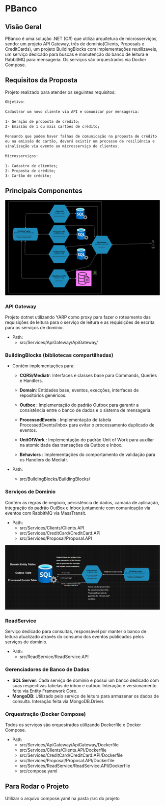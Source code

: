 # PBanco
## Visão Geral

PBanco é uma solução .NET (C#) que utiliza arquitetura de microsserviços, sendo: um projeto API Gateway, três de 
domínio(Clients, Proposals e CreditCards), um projeto BuildingBlocks com implementações reutilizaveis, 
 um serviço dedicado para buscas e manutenção do banco de leitura e RabbitMQ para mensageria. Os serviços são orquestrados via Docker Compose.

## Requisitos da Proposta

Projeto realizado para atender os seguintes requisitos:

```
Objetivo:

Cadastrar um novo cliente via API e comunicar por mensageria:

1- Geração de proposta de crédito; 
2- Emissão de 1 ou mais cartões de crédito; 

Pensando que podem haver falhas de comunicação na proposta de crédito ou na emissão do cartão, deverá existir um processo de resiliência e sinalização via evento ao microsserviço de clientes. 

Microsserviços:

1- Cadastro de clientes; 
2- Proposta de crédito; 
3- Cartão de crédito; 
```

## Principais Componentes

![](\Docs\Images\architecture-service.png)

### API Gateway
Projeto dotnet utilizando YARP como proxy para fazer o roteamento das requisições de leitura para o serviço de leitura e as requisições de escrita para os serviços de domínio.

- Path: 
  - src/Services/ApiGateway/ApiGateway/  

### BuildingBlocks (bibliotecas compartilhadas)

 - Contém implementações para:

    - **CQRS/Mediatr**: Interfaces e classes base para Commands, Queries e Handlers.

   - **Domain**: Entidades base, eventos, execções, interfaces de repositórios genéricos.   

   - **Outbox** : Implementação do padrão Outbox para garantir a consistência entre o banco de dados e o sistema de mensageria.

   - **ProcessedEvents** : Implementação de tabela ProcessedEvents/Inbox para evitar o processamento duplicado de eventos.

   - **UnitOfWork** : Implementação do padrão Unit of Work para auxiliar na atomicidade das transações da Outbox e Inbox.

   - **Behaviors** : Implementações do comportamento de validação para os Handlers do Mediatr.

- Path:
  - src/BuildingBlocks/BuildingBlocks/

### Serviços de Domínio

Contém as regras de negócio, persistência de dados, camada de aplicação, integração do padrão OutBox e Inbox juntamente com comunicação via eventos com RabbitMQ via MassTransit.

 - Path: 
   - src/Services/Clients/Clients.API
   - src/Services/CreditCard/CreditCard.API
   - src/Services/Proposal/Proposal.API

![](\Docs\Images\OutBox_Inbox.png)

### ReadService

Serviço dedicado para consultas, responsável por manter o banco de leitura atualizado através do consumo dos eventos publicados pelos serviços de domínio.

 - Path:
   - src/ReadService/ReadService.API

### Gerenciadores de Banco de Dados

 - **SQL Server**: Cada serviço de domínio e possui um banco dedicado com suas respectivas tabelas de inbox e outbox. Interação e versionamento feito via Entity Framework Core.
 - **MongoDB**: Utilizado pelo serviço de leitura para armazenar os dados de consulta. Interação feita via MongoDB.Driver.

### Orquestração (Docker Compose)

Todos os serviços são orquestrados utilizando Dockerfile e Docker Compose.

- Path
  - src/Services/ApiGateway/ApiGateway/Dockerfile
  - src/Services/Clients/Clients.API/Dockerfile
  - src/Services/CreditCard/CreditCard.API/Dockerfile
  - src/Services/Proposal/Proposal.API/Dockerfile
  - src/Services/ReadService/ReadService.API/Dockerfile
  - src/compose.yaml

## Para Rodar o Projeto

Utilizar o arquivo compose.yaml na pasta /src do projeto